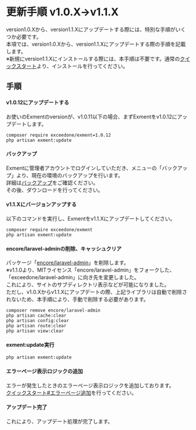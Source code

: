 # 更新手順 v1.0.X→v1.1.X
version1.0.Xから、version1.1.Xにアップデートする際には、特別な手順がいくつか必要です。  
本項では、version1.0.Xから、version1.1.Xにアップデートする際の手順を記載します。  
※新規にversion1.1.Xにインストールする際には、本手順は不要です。通常の[クイックスタート](/ja/quickstart)より、インストールを行ってください。  

## 手順

#### v1.0.12にアップデートする
お使いのExmentのversionが、v1.0.11以下の場合、まずExmentをv1.0.12にアップデートします。  

~~~
composer require exceedone/exment=1.0.12
php artisan exment:update
~~~


#### バックアップ
Exmentに管理者アカウントでログインしていただき、メニューの「バックアップ」より、現在の環境のバックアップを行います。  
詳細は[バックアップ](/ja/backup)をご確認ください。  
その後、ダウンロードを行ってください。  


#### v1.1.Xにバージョンアップする
以下のコマンドを実行し、Exmentをv1.1.Xにアップデートしてください。

~~~
composer require exceedone/exment
php artisan exment:update
~~~


#### encore/laravel-adminの削除、キャッシュクリア
パッケージ「[encore/laravel-admin](https://github.com/z-song/laravel-admin)」を削除します。  
※v1.1.0より、MITライセンス「encore/laravel-admin」をフォークした、「exceedone/laravel-admin」に向き先を変更しました。  
これにより、サイトのサブディレクトリ表示などが可能になりました。  
ただし、v1.0.Xからv1.1.Xにアップデートの際、上記ライブラリは自動で削除されないため、本手順により、手動で削除する必要があります。  

~~~
composer remove encore/laravel-admin
php artisan cache:clear
php artisan config:clear
php artisan route:clear
php artisan view:clear
~~~

#### exment:update実行

~~~
php artisan exment:update
~~~


#### エラーページ表示ロジックの追加
エラーが発生したときのエラーページ表示ロジックを追加しております。  
[クイックスタート#エラーページ追加](/ja/quickstart#エラーページ追加)を行ってください。  


#### アップデート完了
これにより、アップデート処理が完了します。  